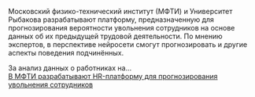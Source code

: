 <!--2025-02-24 11:50:07-->
<div class="yb">
  <div class="rss smaller1 habr"><p>Московский физико-технический институт (МФТИ) и Университет Рыбакова разрабатывают платформу, предназначенную для прогнозирования вероятности увольнения сотрудников на основе данных об их предыдущей трудовой деятельности. По мнению экспертов, в перспективе нейросети смогут прогнозировать и другие аспекты поведения подчинённых.</p><p>За анализ данных о работниках на... <br><a class="light" href="https://habr.com/ru/news/885278/?utm_source=habrahabr&utm_medium=rss&utm_campaign=885278">В МФТИ разрабатывают HR-платформу для прогнозирования увольнения сотрудников</a></div>
</div>
